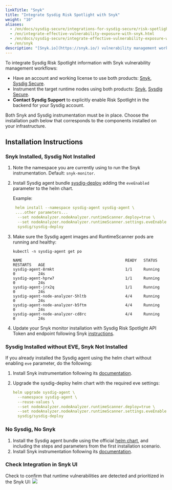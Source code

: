 ```yaml
---
linkTitle: "Snyk"
title: "Integrate Sysdig Risk Spotlight with Snyk"
weight: "10"
aliases:
  - /en/docs/sysdig-secure/integrations-for-sysdig-secure/risk-spotlight-integrations/integrate-effective-vulnerability-exposure-with-snyk/
  - /en/integrate-effective-vulnerability-exposure-with-snyk.html
  - /en/docs/sysdig-secure/integrate-effective-vulnerability-exposure-with-snyk/
  - /en/snyk
description: "[Snyk.io](https://snyk.io/) vulnerability management workflow can consume Runtime Insights information to filter and prioritize detected vulnerabilities, following a similar approach as [Risk Spotlight Integrations](/en/docs/sysdig-secure/integrations-for-sysdig-secure/risk-spotlight-integrations/)."
---
```



To integrate Sysdig Risk Spotlight information with Snyk vulnerability management workflows:

* Have an account and working license to use both products: [Snyk](https://snyk.io/product/container-vulnerability-management/), [Sysdig Secure](https://sysdig.com/products/secure/).
* Instrument the target runtime nodes using both products: [Snyk](https://snyk.io/product/container-vulnerability-management/), [Sysdig Secure](/en/installation#sysdig-agent).
* **Contact Sysdig Support** to explicitly enable Risk Spotlight in the backend for your Sysdig account.

Both Snyk and Sysdig instrumentation must be in place. Choose the installation path below that corresponds to the components installed on your infrastructure.  

## Installation Instructions

### Snyk Installed, Sysdig Not Installed

1. Note the namespace you are currently using to run the Snyk instrumentation. Default:  `snyk-monitor`.

2. Install Sysdig agent bundle [sysdig-deploy](https://charts.sysdig.com/charts/sysdig-deploy/) adding the `eveEnabled` parameter to the helm chart.

   Example:
   
   ```yaml
    helm install --namespace sysdig-agent sysdig-agent \
    ....other parameters...
     --set nodeAnalyzer.nodeAnalyzer.runtimeScanner.deploy=true \
     --set nodeAnalyzer.nodeAnalyzer.runtimeScanner.settings.eveEnabled=true \
     sysdig/sysdig-deploy
   
3. Make sure the Sysdig agent images and RuntimeScanner pods are running and healthy:

   ```kubectl -n sysdig-agent get po```
   ```
   NAME                                             READY   STATUS    RESTARTS   AGE
   sysdig-agent-8rmkt                               1/1     Running   0          24s
   sysdig-agent-hprw7                               1/1     Running   0          24s
   sysdig-agent-jrx2q                               1/1     Running   0          24s
   sysdig-agent-node-analyzer-5hltb                 4/4     Running   0          24s
   sysdig-agent-node-analyzer-b5ftm                 4/4     Running   0          24s
   sysdig-agent-node-analyzer-cd8rc                 4/4     Running   0          24s
   ```

4.  Update your Snyk monitor installation with Sysdig Risk Spotlight API Token and endpoint following Snyk [instructions](https://docs.snyk.io/products/snyk-container/image-scanning-library/kubernetes-workload-and-image-scanning/snyk-sysdig-integration).

### Sysdig Installed without EVE, Snyk Not Installed

If you already installed the Sysdig agent using the helm chart without enabling `eve` parameter, do the following:

1. Install Snyk instrumentation following its [documentation](https://docs.snyk.io/products/snyk-container/image-scanning-library/kubernetes-workload-and-image-scanning/snyk-sysdig-integration).

2. Upgrade the sysdig-deploy helm chart with the required eve settings:

   ```yaml
   helm upgrade sysdig-agent \
     --namespace sysdig-agent \
     --reuse-values \
     --set nodeAnalyzer.nodeAnalyzer.runtimeScanner.deploy=true \
     --set nodeAnalyzer.nodeAnalyzer.runtimeScanner.settings.eveEnabled=true \
     sysdig/sysdig-deploy
   
### No Sysdig, No Snyk

1. Install the Sysdig agent bundle using the official [helm chart](https://charts.sysdig.com/charts/sysdig-deploy/), and including the steps and parameters from the first installation scenario.
2. Install Snyk instrumentation following its [documentation](https://docs.snyk.io/products/snyk-container/image-scanning-library/kubernetes-workload-and-image-scanning/snyk-sysdig-integration).

### Check Integration in Snyk UI

Check to confirm that runtime vulnerabilities are detected and prioritized in the Snyk UI: 
![](/image/snyk-interface.png)
